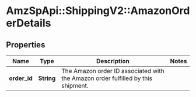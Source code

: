 # AmzSpApi::ShippingV2::AmazonOrderDetails

## Properties
Name | Type | Description | Notes
------------ | ------------- | ------------- | -------------
**order_id** | **String** | The Amazon order ID associated with the Amazon order fulfilled by this shipment. | 


